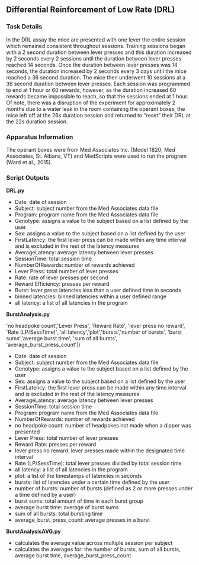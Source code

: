 ## Differential Reinforcement of Low Rate (DRL)
### Task Details
In the DRL assay the mice are presented with one lever the entire session which remained consistent throughout sessions. Training sessions began with a 2 second duration between lever presses and this duration increased by 2 seconds every 2 sessions until the duration between lever presses reached 14 seconds. Once the duration between lever presses was 14 seconds, the duration increased by 2 seconds every 3 days until the mice reached a 36 second duration. The mice then underwent 10 sessions at a 36 second duration between lever presses. Each session was programmed to end at 1 hour or 60 rewards, however, as the duration increased 60 rewards became impossible to reach, so that the sessions ended at 1 hour.  Of note, there was a disruption of the experiment for approximately 2 months due to a water leak in the room containing the operant boxes, the mice left off at the 26s duration session and returned to “reset” their DRL at the 22s duration session.
### Apparatus Information
The operant boxes were from Med Associates Inc. (Model 1820; Med Associates, St. Albans, VT) and MedScripts were used to run the program (Ward et al., 2015).

### Script Outputs

**DRL.py**

- Date: date of session
- Subject: subject number from the Med Associates data file
- Program: program name from the Med Associates data file
- Genotype: assigns a value to the subject based on a list defined by the user
- Sex: assigns a value to the subject based on a list defined by the user
- FirstLatency: the first lever press can be made within any time interval and is excluded in the rest of the latency measures
- AverageLatency: average latency between lever presses 
- SessionTime: total session time
- NumberOfRewards: number of rewards achieved
- Lever Press: total number of lever presses
- Rate: rate of lever presses per second
- Reward Efficiency: presses per reward
- Burst: lever press latencies less than a user defined time in seconds
- binned latencies: binned latencies within a user defined range
- all latency: a list of all latencies in the program

**BurstAnalysis.py**

'no headpoke count','Lever Press', 'Reward Rate', 'lever press no reward', 'Rate (LP/SessTime)', 'all latency','plot','bursts','number of bursts', 'burst sums','average burst time', 'sum of all bursts', 'average_burst_press_count'])

- Date: date of session
- Subject: subject number from the Med Associates data file
- Genotype: assigns a value to the subject based on a list defined by the user
- Sex: assigns a value to the subject based on a list defined by the user
- FirstLatency: the first lever press can be made within any time interval and is excluded in the rest of the latency measures
- AverageLatency: average latency between lever presses 
- SessionTIme: total session time
- Program: program name from the Med Associates data file
- NumberOfRewards: number of rewards achieved
- no headpoke count: number of headpokes not made when a dipper was presented
- Lever Press: total number of lever presses
- Reward Rate: presses per reward
- lever press no reward: lever presses made within the designated time interval
- Rate (LP/SessTime): total lever presses divided by total session time
- all latency: a list of all latencies in the program
- plot: a list of the timestamps of latencies in seconds
- bursts: list of latencies under a certain time defined by the user
- number of bursts: number of bursts (defined as 2 or more presses under a time defined by a user)
- burst sums: total amount of time in each burst group
- average burst time: average of burst sums
- sum of all bursts: total bursting time
- average_burst_press_count: average presses in a burst

**BurstAnalysisAVG.py**

- calculates the average value across multiple session per subject
- calculates the averages for: the number of bursts, sum of all bursts, average burst time, average_burst_press_count

